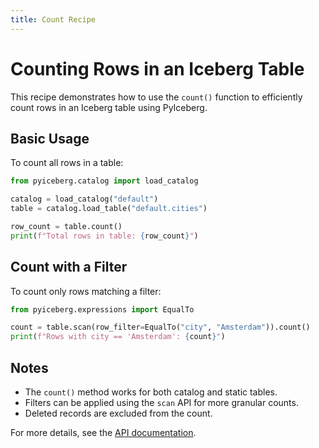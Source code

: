 ```yaml
---
title: Count Recipe
---
```


# Counting Rows in an Iceberg Table

This recipe demonstrates how to use the `count()` function to efficiently count rows in an Iceberg table using PyIceberg.

## Basic Usage

To count all rows in a table:

```python
from pyiceberg.catalog import load_catalog

catalog = load_catalog("default")
table = catalog.load_table("default.cities")

row_count = table.count()
print(f"Total rows in table: {row_count}")
```

## Count with a Filter

To count only rows matching a filter:

```python
from pyiceberg.expressions import EqualTo

count = table.scan(row_filter=EqualTo("city", "Amsterdam")).count()
print(f"Rows with city == 'Amsterdam': {count}")
```

## Notes
- The `count()` method works for both catalog and static tables.
- Filters can be applied using the `scan` API for more granular counts.
- Deleted records are excluded from the count.

For more details, see the [API documentation](api.md).
